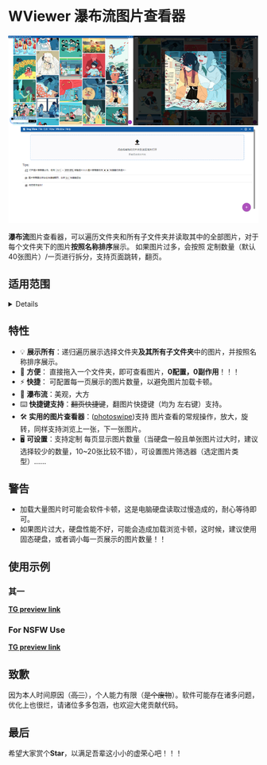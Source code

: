 # WViewer 瀑布流图片查看器

![doc_home.png](./docs/doc_home.png)

**瀑布流**图片查看器，可以遍历文件夹和所有子文件夹并读取其中的全部图片，对于每个文件夹下的图片**按照名称排序**展示。
如果图片过多，会按照 定制数量（默认40张图片）/一页进行拆分，支持页面跳转，翻页。

## 适用范围
<details>

当看画师图包的时候，很有可能会碰到这种情况：
![样例](./docs/1.png)

- 非常多的子文件夹，每个子文件夹中图片又不是很多。图片看起来，很不能尽兴。
- 同时，文件浏览器哪怕是**超大图标**，浏览起来仍然让人不很舒服。
- 想要放大查看某张图片，需要调用图片查看器程序，比较麻烦。
- 使用第三方查看软件，需要复制建库，持续添加…… 但是我只是想浏览一下这个文件夹的图片啊？

**于是，本软件诞生以解决您的所有需求！！！**

具体请查看[使用示例](#使用示例)

</details>

## 特性
- 💡 **展示所有**：递归遍历展示选择文件夹**及其所有子文件夹**中的图片，并按照名称排序展示。
- 🔑 **方便**： 直接拖入一个文件夹，即可查看图片，**0配置，0副作用**！！！
- ⚡ **快捷**： 可配置每一页展示的图片数量，以避免图片加载卡顿。
- 🦋 **瀑布流**：美观，大方
- ⌨️ **快捷键支持**：~~翻页快捷键~~，翻图片快捷键（均为 左右键）支持。
- 🛠️ **实用的图片查看器**：([photoswipe](https://github.com/dimsemenov/photoswipe))支持 图片查看的常规操作，放大，旋转，同样支持浏览上一张，下一张图片。
- 🖥️ **可设置**：支持定制 每页显示图片数量（当硬盘一般且单张图片过大时，建议选择较少的数量，10~20张比较不错），可设置图片筛选器（选定图片类型）……

## 警告

- 加载大量图片时可能会软件卡顿，这是电脑硬盘读取过慢造成的，耐心等待即可。
- 如果图片过大，硬盘性能不好，可能会造成加载浏览卡顿，这时候，建议使用固态硬盘，或者调小每一页展示的图片数量！！

## 使用示例

### 其一
**[TG preview link](https://t.me/edge_wasteland/6464)**
<!-- **[GIF preview link](https://postimg.cc/ctZfPV1q)** -->

### For NSFW Use
**[TG preview link](https://t.me/edge_wasteland/6465)**

## 致歉

因为本人时间原因（~~高三~~），个人能力有限（~~是个废物~~）。软件可能存在诸多问题，优化上也很烂，请诸位多多包涵，也欢迎大佬贡献代码。

## 最后

希望大家赏个**Star**，以满足吾辈这小小的虚荣心吧！！！
